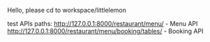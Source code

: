 Hello,
please cd to workspace/littlelemon

test APIs paths:
http://127.0.0.1:8000/restaurant/menu/     - Menu API
http://127.0.0.1:8000/restaurant/menu/booking/tables/     - Booking API

